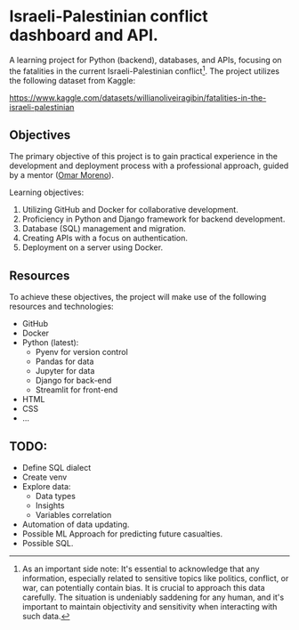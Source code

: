 # Israeli-Palestinian conflict dashboard and API.
A learning project for Python (backend), databases, and APIs, focusing on the fatalities in the current Israeli-Palestinian conflict[^note]. The project utilizes the following dataset from Kaggle:

https://www.kaggle.com/datasets/willianoliveiragibin/fatalities-in-the-israeli-palestinian

[^note]: As an important side note: It's essential to acknowledge that any information, especially related to sensitive topics like politics, conflict, or war, can potentially contain bias. It is crucial to approach this data carefully. 
  The situation is undeniably saddening for any human, and it's important to maintain objectivity and sensitivity when interacting with such data.

## Objectives
The primary objective of this project is to gain practical experience in the development and deployment process with a professional approach, guided by a mentor ([Omar Moreno](https://github.com/Arcont01)). 

Learning objectives:
1. Utilizing GitHub and Docker for collaborative development.
2. Proficiency in Python and Django framework for backend development.
3. Database (SQL) management and migration.
4. Creating APIs with a focus on authentication.
5. Deployment on a server using Docker.

## Resources
To achieve these objectives, the project will make use of the following resources and technologies:

- GitHub
- Docker
- Python (latest):
  - Pyenv for version control
  - Pandas for data
  - Jupyter for data
  - Django for back-end
  - Streamlit for front-end
- HTML
- CSS
- ...

## TODO:
- Define SQL dialect
- Create venv
- Explore data:
  - Data types
  - Insights
  - Variables correlation
- Automation of data updating.
- Possible ML Approach for predicting future casualties.
- Possible SQL.

